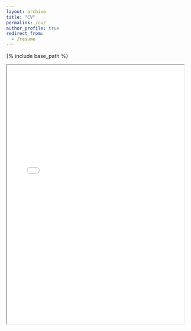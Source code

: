 ```yaml
---
layout: archive
title: "CV"
permalink: /cv/
author_profile: true
redirect_from:
  - /resume
---
```


{% include base_path %}

<iframe src="/files/CurriculumVitae_QiYan.pdf#toolbar=0" width="95%" height="700px"></iframe>
